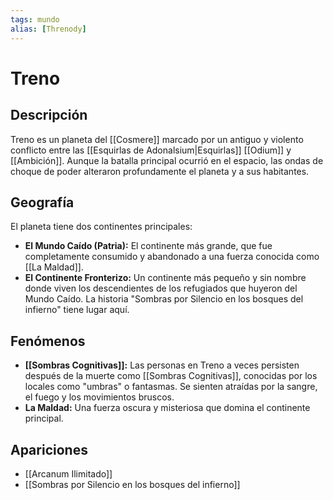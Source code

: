 ```yaml
---
tags: mundo
alias: [Threnody]
---
```


# Treno

## Descripción
Treno es un planeta del [[Cosmere]] marcado por un antiguo y violento conflicto entre las [[Esquirlas de Adonalsium|Esquirlas]] [[Odium]] y [[Ambición]]. Aunque la batalla principal ocurrió en el espacio, las ondas de choque de poder alteraron profundamente el planeta y a sus habitantes.

## Geografía
El planeta tiene dos continentes principales:
*   **El Mundo Caído (Patria):** El continente más grande, que fue completamente consumido y abandonado a una fuerza conocida como [[La Maldad]].
*   **El Continente Fronterizo:** Un continente más pequeño y sin nombre donde viven los descendientes de los refugiados que huyeron del Mundo Caído. La historia "Sombras por Silencio en los bosques del infierno" tiene lugar aquí.

## Fenómenos
*   **[[Sombras Cognitivas]]:** Las personas en Treno a veces persisten después de la muerte como [[Sombras Cognitivas]], conocidas por los locales como "umbras" o fantasmas. Se sienten atraídas por la sangre, el fuego y los movimientos bruscos.
*   **La Maldad:** Una fuerza oscura y misteriosa que domina el continente principal.

## Apariciones
* [[Arcanum Ilimitado]]
* [[Sombras por Silencio en los bosques del infierno]]
